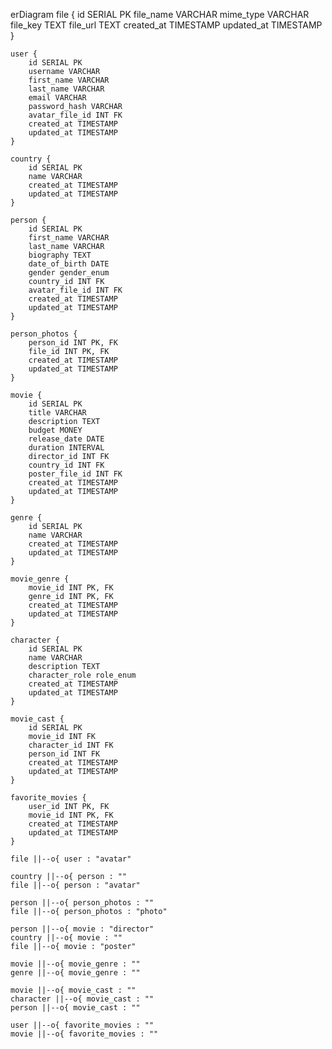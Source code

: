 erDiagram
    file {
        id SERIAL PK
        file_name VARCHAR
        mime_type VARCHAR
        file_key TEXT
        file_url TEXT
        created_at TIMESTAMP
        updated_at TIMESTAMP
    }

    user {
        id SERIAL PK
        username VARCHAR
        first_name VARCHAR
        last_name VARCHAR
        email VARCHAR
        password_hash VARCHAR
        avatar_file_id INT FK
        created_at TIMESTAMP
        updated_at TIMESTAMP
    }

    country {
        id SERIAL PK
        name VARCHAR
        created_at TIMESTAMP
        updated_at TIMESTAMP
    }

    person {
        id SERIAL PK
        first_name VARCHAR
        last_name VARCHAR
        biography TEXT
        date_of_birth DATE
        gender gender_enum
        country_id INT FK
        avatar_file_id INT FK
        created_at TIMESTAMP
        updated_at TIMESTAMP
    }

    person_photos {
        person_id INT PK, FK
        file_id INT PK, FK
        created_at TIMESTAMP
        updated_at TIMESTAMP
    }

    movie {
        id SERIAL PK
        title VARCHAR
        description TEXT
        budget MONEY
        release_date DATE
        duration INTERVAL
        director_id INT FK
        country_id INT FK
        poster_file_id INT FK
        created_at TIMESTAMP
        updated_at TIMESTAMP
    }

    genre {
        id SERIAL PK
        name VARCHAR
        created_at TIMESTAMP
        updated_at TIMESTAMP
    }

    movie_genre {
        movie_id INT PK, FK
        genre_id INT PK, FK
        created_at TIMESTAMP
        updated_at TIMESTAMP
    }

    character {
        id SERIAL PK
        name VARCHAR
        description TEXT
        character_role role_enum
        created_at TIMESTAMP
        updated_at TIMESTAMP
    }

    movie_cast {
        id SERIAL PK
        movie_id INT FK
        character_id INT FK
        person_id INT FK
        created_at TIMESTAMP
        updated_at TIMESTAMP
    }

    favorite_movies {
        user_id INT PK, FK
        movie_id INT PK, FK
        created_at TIMESTAMP
        updated_at TIMESTAMP
    }

	file ||--o{ user : "avatar"
	
	country ||--o{ person : ""
	file ||--o{ person : "avatar"
	
	person ||--o{ person_photos : ""
	file ||--o{ person_photos : "photo"
	
	person ||--o{ movie : "director"
	country ||--o{ movie : ""
	file ||--o{ movie : "poster"
	
	movie ||--o{ movie_genre : ""
	genre ||--o{ movie_genre : ""

	movie ||--o{ movie_cast : ""
	character ||--o{ movie_cast : ""
	person ||--o{ movie_cast : ""
	
	user ||--o{ favorite_movies : ""
	movie ||--o{ favorite_movies : ""